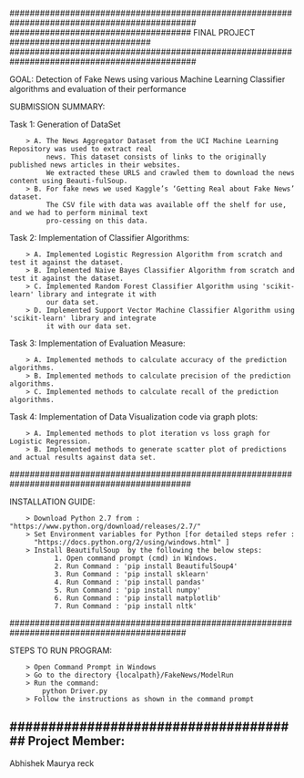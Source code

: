 #############################################################################################
####################################        FINAL PROJECT        ############################
#############################################################################################

 GOAL: Detection of Fake News using various Machine Learning Classifier algorithms and evaluation of their 
	   performance

 SUBMISSION SUMMARY:

 Task 1: Generation of DataSet

		> A. The News Aggregator Dataset from the UCI Machine Learning Repository was used to extract real 
		     news. This dataset consists of links to the originally published news articles in their websites.
			 We extracted these URLS and crawled them to download the news content using Beauti-fulSoup.
		> B. For fake news we used Kaggle’s ‘Getting Real about Fake News’ dataset.
			 The CSV file with data was available off the shelf for use, and we had to perform minimal text
			 pro-cessing on this data.
		  
 Task 2: Implementation of Classifier Algorithms:

		> A. Implemented Logistic Regression Algorithm from scratch and test it against the dataset.
		> B. Implemented Naive Bayes Classifier Algorithm from scratch and test it against the dataset.
		> C. Implemented Random Forest Classifier Algorithm using 'scikit-learn' library and integrate it with 
		     our data set.
		> D. Implemented Support Vector Machine Classifier Algorithm using 'scikit-learn' library and integrate 
		     it with our data set.

 Task 3: Implementation of Evaluation Measure:
 	  
 	  	> A. Implemented methods to calculate accuracy of the prediction algorithms.
		> B. Implemented methods to calculate precision of the prediction algorithms.
		> C. Implemented methods to calculate recall of the prediction algorithms.

Task 4: Implementation of Data Visualization code via graph plots:
	
		> A. Implemented methods to plot iteration vs loss graph for Logistic Regression.
		> B. Implemented methods to generate scatter plot of predictions and actual results against data set.
 	  

		
############################################################################################	

 INSTALLATION GUIDE:

		> Download Python 2.7 from : "https://www.python.org/download/releases/2.7/"
		> Set Environment variables for Python [for detailed steps refer : 
		  "https://docs.python.org/2/using/windows.html" ]
		> Install BeautifulSoup  by the following the below steps:
		       1. Open command prompt (cmd) in Windows.
		       2. Run Command : 'pip install BeautifulSoup4'
			   3. Run Command : 'pip install sklearn'
			   4. Run Command : 'pip install pandas'
			   5. Run Command : 'pip install numpy'
			   6. Run Command : 'pip install matplotlib'
			   7. Run Command : 'pip install nltk'
		       
###########################################################################################


 STEPS TO RUN PROGRAM:

		> Open Command Prompt in Windows
		> Go to the directory {localpath}/FakeNews/ModelRun
		> Run the command:
			python Driver.py
		> Follow the instructions as shown in the command prompt

######################################
Project Member:
----------------
Abhishek Maurya
reck
